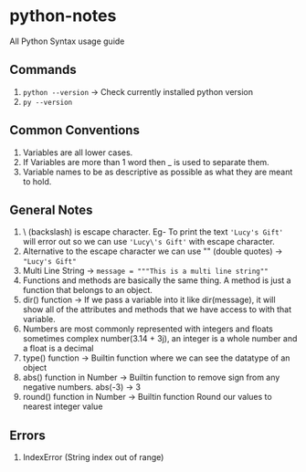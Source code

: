 # python-notes
All Python Syntax usage guide

## Commands

1. `python --version` -> Check currently installed python version
2. `py --version`

## Common Conventions
1. Variables are all lower cases.
2. If Variables are more than 1 word then _ is used to separate them.
3. Variable names to be as descriptive as possible as what they are meant to hold.

## General Notes
1. \ (backslash) is escape character. Eg- To print the text `'Lucy's Gift'` will error out so we can use `'Lucy\'s Gift'` with escape character.
2. Alternative to the escape character we can use "" (double quotes) -> `"Lucy's Gift"`
3. Multi Line String -> `message = """This is a multi line string""`
4. Functions and methods are basically the same thing. A method is just a function that belongs to an object.
5. dir() function -> If we pass a variable into it like dir(message), it will show all of the attributes and methods that we have access to with that variable.
6. Numbers are most commonly represented with integers and floats sometimes complex number(3.14 + 3j), an integer is a whole number and a float is a decimal
7. type() function -> Builtin function where we can see the datatype of an object
8. abs() function in Number -> Builtin function to remove sign from any negative numbers. abs(-3) -> 3
9. round() function in Number -> Builtin function Round our values to nearest integer value

## Errors
1. IndexError (String index out of range)
